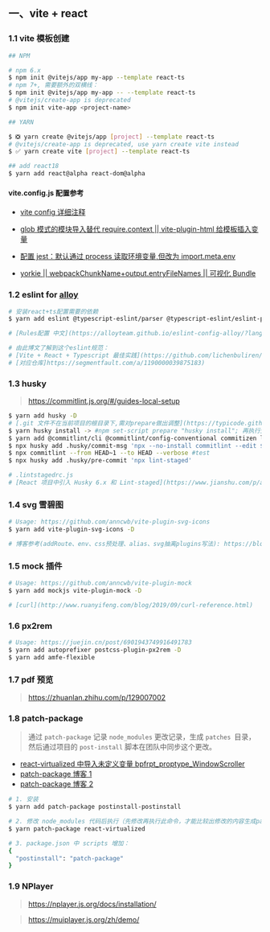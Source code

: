 ## 一、vite + react

### 1.1 vite 模板创建

```bash
## NPM

# npm 6.x
$ npm init @vitejs/app my-app --template react-ts
# npm 7+, 需要额外的双横线：
$ npm init @vitejs/app my-app -- --template react-ts
# @vitejs/create-app is deprecated
$ npm init vite-app <project-name>

## YARN

$ ❎ yarn create @vitejs/app [project] --template react-ts
# @vitejs/create-app is deprecated, use yarn create vite instead
$ ✅ yarn create vite [project] --template react-ts

## add react18
$ yarn add react@alpha react-dom@alpha
```

#### vite.config.js 配置参考

- [vite config 详细注释](https://github.com/Asarua/vite2-config-description.git)

- [ glob 模式的模块导入替代 require.context || vite-plugin-html 给模板插入变量](https://juejin.cn/post/6934316962952544269)

- [配置 jest：默认通过 process 读取环境变量,但改为 import.meta.env](https://segmentfault.com/a/1190000039690206)

- [yorkie || webpackChunkName+output.entryFileNames || 可视化 Bundle](https://segmentfault.com/a/1190000039801848)

### 1.2 eslint for [alloy](https://www.npmjs.com/package/eslint-config-alloy)

```bash
# 安装react+ts配置需要的依赖
$ yarn add eslint @typescript-eslint/parser @typescript-eslint/eslint-plugin eslint-plugin-react eslint-config-alloy babel-eslint eslint-plugin-prettier prettier -D

# [Rules配置 中文](https://alloyteam.github.io/eslint-config-alloy/?language=zh-CN)

# 由此博文了解到这个eslint规范：
# [Vite + React + Typescript 最佳实践](https://github.com/lichenbuliren/fe-project-base)
# [对应仓库]https://segmentfault.com/a/1190000039875183)
```

### 1.3 husky

> https://commitlint.js.org/#/guides-local-setup

```bash
$ yarn add husky -D
# [.git 文件不在当前项目的根目录下,需对prepare做出调整](https://typicode.github.io/husky/#/?id=custom-directory)
$ yarn husky install -> #npm set-script prepare "husky install"; 再执行生成.husky文件夹
$ yarn add @commitlint/cli @commitlint/config-conventional commitizen lint-staged -D
$ npx husky add .husky/commit-msg 'npx --no-install commitlint --edit $1'
$ npx commitlint --from HEAD~1 --to HEAD --verbose #test
$ npx husky add .husky/pre-commit 'npx lint-staged'

# .lintstagedrc.js
# [React 项目中引入 Husky 6.x 和 Lint-staged](https://www.jianshu.com/p/a7cea983e7a2)
```

### 1.4 svg 雪碧图

```bash
# Usage: https://github.com/anncwb/vite-plugin-svg-icons
$ yarn add vite-plugin-svg-icons -D

# 博客参考(addRoute、env、css预处理、alias、svg抽离plugins写法): https://blog.csdn.net/weixin_43368335/article/details/113868053
```

### 1.5 mock 插件

```bash
# Usage: https://github.com/anncwb/vite-plugin-mock
$ yarn add mockjs vite-plugin-mock -D

# [curl](http://www.ruanyifeng.com/blog/2019/09/curl-reference.html)
```

### 1.6 px2rem

```bash
# Usage: https://juejin.cn/post/6901943749916491783
$ yarn add autoprefixer postcss-plugin-px2rem -D
$ yarn add amfe-flexible
```

### 1.7 pdf 预览

> https://zhuanlan.zhihu.com/p/129007002

### 1.8 patch-package

> 通过 `patch-package` 记录 `node_modules` 更改记录，生成 `patches `目录，然后通过项目的 `post-install` 脚本在团队中同步这个更改。

- [react-virtualized 中导入未定义变量 bpfrpt_proptype_WindowScroller](https://juejin.cn/post/7005731645911203877)
- [patch-package 博客 1](https://blog.csdn.net/ghosind/article/details/83692873)
- [patch-package 博客 2](https://blog.csdn.net/qq_23334071/article/details/114736831)

```bash
# 1. 安装
$ yarn add patch-package postinstall-postinstall

# 2. 修改 node_modules 代码后执行（先修改再执行此命令，才能比较出修改的内容生成patch文件）：
$ yarn patch-package react-virtualized

# 3. package.json 中 scripts 增加：
{
  "postinstall": "patch-package"
}
```

### 1.9 NPlayer

> https://nplayer.js.org/docs/installation/

> https://muiplayer.js.org/zh/demo/
